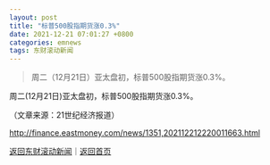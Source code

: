 ```yaml
---
layout: post
title: "标普500股指期货涨0.3%"
date: 2021-12-21 07:01:27 +0800
categories: emnews
tags: 东财滚动新闻
---
```

> 周二（12月21日）亚太盘初，标普500股指期货涨0.3%。

<p>周二(12月21日)亚太盘初，标普500股指期货涨0.3%。</p><p class="em_media">（文章来源：21世纪经济报道）</p>

<http://finance.eastmoney.com/news/1351,202112212220011663.html>

[返回东财滚动新闻](//finews.withounder.com/emnews/)｜[返回首页](//finews.withounder.com/)